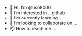 - 👋 Hi, I’m @uso8006
- 👀 I’m interested in ...github
- 🌱 I’m currently learning ...
- 💞️ I’m looking to collaborate on ...
- 📫 How to reach me ...

<!---
uso8006/uso8006 is a ✨ special ✨ repository because its `README.md` (this file) appears on your GitHub profile.
You can click the Preview link to take a look at your changes.
--->
